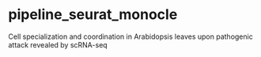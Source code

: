 # pipeline_seurat_monocle
Cell specialization and coordination in Arabidopsis leaves upon pathogenic attack revealed by scRNA-seq
